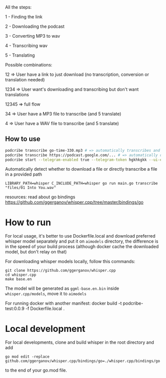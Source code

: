 All the steps:

1 - Finding the link

2 - Downloading the podcast

3 - Converting MP3 to wav

4 - Transcribing wav

5 - Translating

Possible combinations:

12 => User have a link to just download (no transcription, conversion or translation needed)

1234 => User want's downloading and transcribing but don't want translations

12345 => full flow

34 => User have a MP3 file to transcribe (and 5 translate)

4 => User have a WAV file to transcribe (and 5 translate)

## How to use
```bash
podcribe transcribe go-time-330.mp3 # => automatically transcribes and and translates
podcribe transcribe https://podcast.google.com/... # => automatically downloads and transcribes and and translates
podcribe start --telegram-enabled true --telegram-token hgkhkgkk --ui-enabled true
```
Automatically detect whether to download a file or directly transcribe a file in a provided path

```
LIBRARY_PATH=whisper C_INCLUDE_PATH=whisper go run main.go transcribe "files/01 Into You.wav"
```
<!-- TODO: podcribe model command -->

resources: read about go bindings
https://github.com/ggerganov/whisper.cpp/tree/master/bindings/go


# How to run
For local usage, it's better to use Dockerfile.local and download preferred whisper model separately and put it on `aimodels` directory, the difference is in the speed of your build process (although docker cache the downloaded model, but don't relay on that)

For downloading whisper models locally, follow this commands:
```
git clone https://github.com/ggerganov/whisper.cpp
cd whisper.cpp
make base.en
```
The model will be generated as `ggml-base.en.bin` inside `whisper.cpp/models`, move it to `aimodels`

For running docker with another manifest:
docker build -t podcribe-test:0.0.9 -f Dockerfile.local .

# Local development
For local developments, clone and build whisper in the root directory and add
```
go mod edit -replace github.com/ggerganov/whisper.cpp/bindings/go=./whisper.cpp/bindings/go
```
to the end of your go.mod file.

